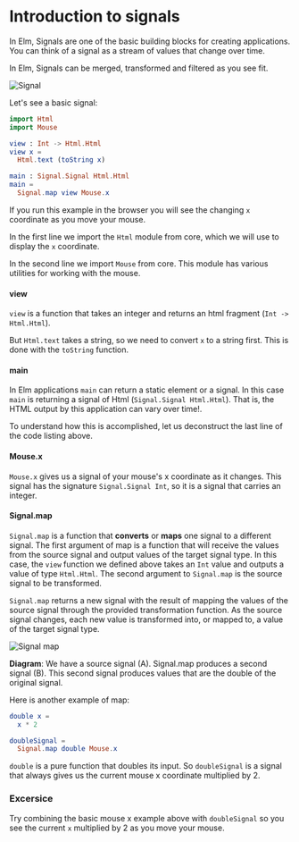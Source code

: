 # Introduction to signals

In Elm, Signals are one of the basic building blocks for creating applications. You can think of a signal as a stream of values that change over time.

In Elm, Signals can be merged, transformed and filtered as you see fit.

![Signal](signal.png)

Let's see a basic signal:

```elm
import Html
import Mouse

view : Int -> Html.Html
view x =
  Html.text (toString x)

main : Signal.Signal Html.Html
main =
  Signal.map view Mouse.x
```

If you run this example in the browser you will see the changing `x` coordinate as you move your mouse.

In the first line we import the `Html` module from core, which we will use to display the `x` coordinate.

In the second line we import `Mouse` from core.  This module has various utilities for working with the mouse.

#### view

`view` is a function that takes an integer and returns an html fragment (`Int -> Html.Html`).

But `Html.text` takes a string, so we need to convert `x` to a string first. This is done with the `toString` function.

#### main

In Elm applications `main` can return a static element or a signal. In this case `main` is returning a signal of Html (`Signal.Signal Html.Html`). That is, the HTML output by this application can vary over time!.

To understand how this is accomplished, let us deconstruct the last line of the code listing above.

#### Mouse.x

`Mouse.x` gives us a signal of your mouse's x coordinate as it changes. This signal has the signature `Signal.Signal Int`, so it is a signal that carries an integer.

#### Signal.map

`Signal.map` is a function that __converts__ or __maps__ one signal to a different signal. The first argument of map is a function that will receive the values from the source signal and output values of the target signal type. In this case, the `view` function we defined above takes an `Int` value and outputs a value of type `Html.Html`. The second argument to `Signal.map` is the source signal to be transformed.

`Signal.map` returns a new signal with the result of mapping the values of the source signal through the provided transformation function.  As the source signal changes, each new value is transformed into, or mapped to, a value of the target signal type.

![Signal map](signal-map.png)

__Diagram__: We have a source signal (A). Signal.map produces a second signal (B). This second signal produces values that are the double of the original signal.

Here is another example of map:

```elm
double x =
  x * 2

doubleSignal =
  Signal.map double Mouse.x
```

`double` is a pure function that doubles its input. So `doubleSignal` is a signal that always gives us the current mouse x coordinate multiplied by 2.

### Excersice

Try combining the basic mouse x example above with `doubleSignal` so you see the current `x` multiplied by 2 as you move your mouse.
